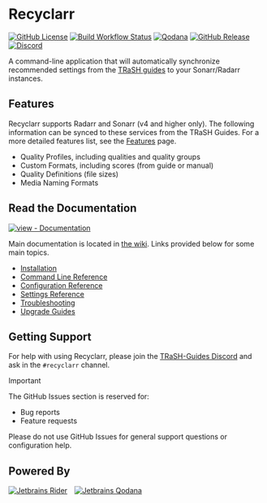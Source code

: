 # Recyclarr

[![GitHub License](https://img.shields.io/github/license/recyclarr/recyclarr)](https://github.com/recyclarr/recyclarr/blob/master/LICENSE)
[![Build Workflow Status](https://img.shields.io/github/actions/workflow/status/recyclarr/recyclarr/build.yml?branch=master&logo=githubactions)](https://github.com/recyclarr/recyclarr/actions/workflows/build.yml?query=branch%3Amaster)
[![Qodana](https://github.com/recyclarr/recyclarr/actions/workflows/qodana.yml/badge.svg)](https://qodana.cloud/projects/p5QRr)
[![GitHub Release](https://img.shields.io/github/v/release/recyclarr/recyclarr?logo=github)](https://github.com/recyclarr/recyclarr/releases/)
[![Discord](https://img.shields.io/discord/492590071455940612?label=TRaSH-Guides&logo=discord)][discord]

A command-line application that will automatically synchronize recommended settings from the [TRaSH
guides](https://trash-guides.info/) to your Sonarr/Radarr instances.

## Features

Recyclarr supports Radarr and Sonarr (v4 and higher only). The following information can be synced
to these services from the TRaSH Guides. For a more detailed features list, see the [Features] page.

[Features]: https://recyclarr.dev/wiki/features/

- Quality Profiles, including qualities and quality groups
- Custom Formats, including scores (from guide or manual)
- Quality Definitions (file sizes)
- Media Naming Formats

## Read the Documentation

[![view - Documentation](https://img.shields.io/badge/view-Documentation-blue?style=for-the-badge)](https://recyclarr.dev/)

Main documentation is located in [the wiki](https://recyclarr.dev/wiki). Links provided below for
some main topics.

- [Installation](https://recyclarr.dev/wiki/installation/)
- [Command Line Reference](https://recyclarr.dev/wiki/cli/)
- [Configuration Reference](https://recyclarr.dev/wiki/yaml/config-reference/)
- [Settings Reference](https://recyclarr.dev/wiki/yaml/settings-reference/)
- [Troubleshooting](https://recyclarr.dev/wiki/troubleshooting/help/)
- [Upgrade Guides](https://recyclarr.dev/wiki/upgrade-guide/)

## Getting Support

For help with using Recyclarr, please join the [TRaSH-Guides Discord][discord] and ask in the
`#recyclarr` channel.

> [!IMPORTANT]
> The GitHub Issues section is reserved for:
>
> - Bug reports
> - Feature requests
>
> Please do not use GitHub Issues for general support questions or configuration help.

## Powered By

<!-- markdownlint-disable MD033 MD013 -->
<a href="https://www.jetbrains.com/rider/" target="_blank"><img src="https://resources.jetbrains.com/storage/products/company/brand/logos/Rider_icon.svg" alt="Jetbrains Rider" style="margin-right: 10px;"></a>
<a href="https://www.jetbrains.com/qodana/" target="_blank"><img src="https://resources.jetbrains.com/storage/products/company/brand/logos/Qodana_icon.svg" alt="Jetbrains Qodana"></a>
<!-- markdownlint-enable MD033 MD013 -->

[discord]: https://discord.com/invite/Vau8dZ3
